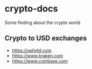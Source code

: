 # crypto-docs
Some finding about the crypto world

## Crypto to USD exchanges

* https://uphold.com
* https://www.kraken.com
* https://www.coinbase.com
